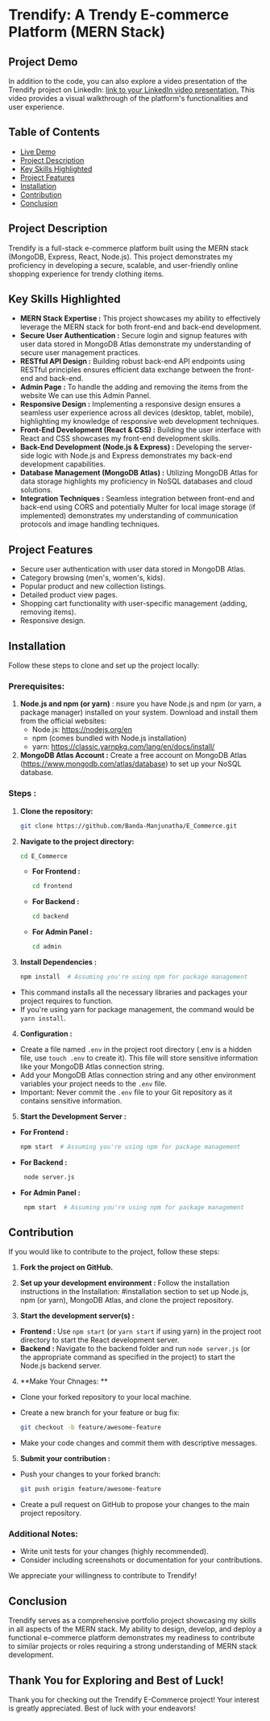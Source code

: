 # Trendify: A Trendy E-commerce Platform (MERN Stack)

## Project Demo

In addition to the code, you can also explore a video presentation of the Trendify project on LinkedIn: [link to your LinkedIn video presentation.](https://www.linkedin.com/feed/update/urn:li:activity:7173709674586787842/) This video provides a visual walkthrough of the platform's functionalities and user experience.

## Table of Contents

- [Live Demo](https://www.linkedin.com/feed/update/urn:li:activity:7173709674586787842/)
- [Project Description](#project-description)
- [Key Skills Highlighted](#key-skills-highlighted)
- [Project Features](#project-features)
- [Installation](#installation)
- [Contribution](#contribution)
- [Conclusion](#conclusion)

## Project Description

Trendify is a full-stack e-commerce platform built using the MERN stack (MongoDB, Express, React, Node.js). This project demonstrates my proficiency in developing a secure, scalable, and user-friendly online shopping experience for trendy clothing items.

## Key Skills Highlighted

- **MERN Stack Expertise :** This project showcases my ability to effectively leverage the MERN stack for both front-end and back-end development.
- **Secure User Authentication :** Secure login and signup features with user data stored in MongoDB Atlas demonstrate my understanding of secure user management practices.
- **RESTful API Design :** Building robust back-end API endpoints using RESTful principles ensures efficient data exchange between the front-end and back-end.
- **Admin Page :** To handle the adding and removing the items from the website We can use this Admin Pannel.
- **Responsive Design :**  Implementing a responsive design ensures a seamless user experience across all devices (desktop, tablet, mobile), highlighting my knowledge of responsive web development techniques.
- **Front-End Development (React & CSS) :** Building the user interface with React and CSS showcases my front-end development skills.
- **Back-End Development (Node.js & Express) :** Developing the server-side logic with Node.js and Express demonstrates my back-end development capabilities.
- **Database Management (MongoDB Atlas) :** Utilizing MongoDB Atlas for data storage highlights my proficiency in NoSQL databases and cloud solutions.
- **Integration Techniques :** Seamless integration between front-end and back-end using CORS and potentially Multer for local image storage (if implemented) demonstrates my understanding of communication protocols and image handling techniques.

## Project Features

- Secure user authentication with user data stored in MongoDB Atlas.
- Category browsing (men's, women's, kids).
- Popular product and new collection listings.
- Detailed product view pages.
- Shopping cart functionality with user-specific management (adding, removing items).
- Responsive design.

## Installation

Follow these steps to clone and set up the project locally:

### Prerequisites:

1. **Node.js and npm (or yarn)** : nsure you have Node.js and npm (or yarn, a package manager) installed on your system. Download and install them from the official websites:
   - Node.js: https://nodejs.org/en
   - npm (comes bundled with Node.js installation)
   - yarn: https://classic.yarnpkg.com/lang/en/docs/install/
2. **MongoDB Atlas Account :** Create a free account on MongoDB Atlas (https://www.mongodb.com/atlas/database) to set up your NoSQL database.

### Steps :

1. **Clone the repository:**

    ```bash
    git clone https://github.com/Banda-Manjunatha/E_Commerce.git
    ```
    
3. **Navigate to the project directory:**

    ```bash
    cd E_Commerce
    ```

     - **For Frontend :**
         ```bash
         cd frontend
         ```
     - **For Backend :**
         ```bash
         cd backend
         ```
     - **For Admin Panel :**
         ```bash
         cd admin
         ```
      
3. **Install Dependencies :**

     ```bash
    npm install  # Assuming you're using npm for package management
    ```
     
  - This command installs all the necessary libraries and packages your project requires to function.
  - If you're using yarn for package management, the command would be `yarn install`.

4. **Configuration :**

  - Create a file named `.env` in the project root directory (.env is a hidden file, use `touch .env` to create it). This file will store sensitive information like your MongoDB Atlas connection string.
  - Add your MongoDB Atlas connection string and any other environment variables your project needs to the `.env` file.
  - Important: Never commit the `.env` file to your Git repository as it contains sensitive information.

5. **Start the Development Server :**
  
  - **For Frontend :**
    
     ```bash
     npm start  # Assuming you're using npm for package management
    ```

  - **For Backend :**

    ```bash
     node server.js 
    ```

  - **For Admin Panel :**

    ```bash
     npm start  # Assuming you're using npm for package management
    ```
    
## Contribution

If you would like to contribute to the project, follow these steps:

1. **Fork the project on GitHub.**

2. **Set up your development environment :** Follow the installation instructions in the Installation: #installation section to set up Node.js, npm (or yarn), MongoDB Atlas, and clone the project repository.

3. **Start the development server(s) :** 

  - **Frontend :** Use `npm start` (or `yarn start` if using yarn) in the project root directory to start the React development server.
  - **Backend :** Navigate to the backend folder and run `node server.js` (or the appropriate command as specified in the project) to start the Node.js backend server.

4. **Make Your Chnages: **

  - Clone your forked repository to your local machine.
  - Create a new branch for your feature or bug fix:

    ```bash
    git checkout -b feature/awesome-feature
    ```
  - Make your code changes and commit them with descriptive messages.

5. **Submit your contribution :**

  - Push your changes to your forked branch:

    ```bash
    git push origin feature/awesome-feature
    ```
  - Create a pull request on GitHub to propose your changes to the main project repository.

### Additional Notes:

  - Write unit tests for your changes (highly recommended).
  - Consider including screenshots or documentation for your contributions.

We appreciate your willingness to contribute to Trendify!

## Conclusion

Trendify serves as a comprehensive portfolio project showcasing my skills in all aspects of the MERN stack. My ability to design, develop, and deploy a functional e-commerce platform demonstrates my readiness to contribute to similar projects or roles requiring a strong understanding of MERN stack development.

## Thank You for Exploring and Best of Luck!

Thank you for checking out the Trendify E-Commerce project! Your interest is greatly appreciated. Best of luck with your endeavors!

